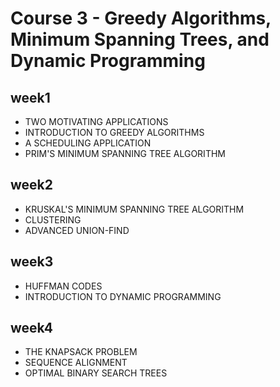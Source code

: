 # Course 3 - Greedy Algorithms, Minimum Spanning Trees, and Dynamic Programming

## week1
* TWO MOTIVATING APPLICATIONS
* INTRODUCTION TO GREEDY ALGORITHMS
* A SCHEDULING APPLICATION
* PRIM'S MINIMUM SPANNING TREE ALGORITHM 

## week2
* KRUSKAL'S MINIMUM SPANNING TREE ALGORITHM 
* CLUSTERING
* ADVANCED UNION-FIND

## week3
* HUFFMAN CODES 
* INTRODUCTION TO DYNAMIC PROGRAMMING

## week4
* THE KNAPSACK PROBLEM
* SEQUENCE ALIGNMENT
* OPTIMAL BINARY SEARCH TREES
